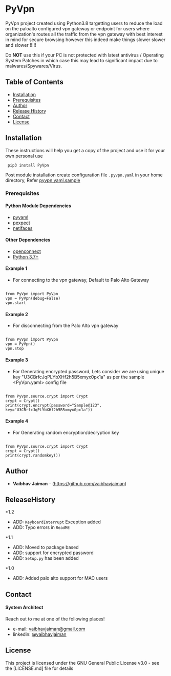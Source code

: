 # PyVpn

PyVpn project created using Python3.8 targetting users to reduce the load on the paloalto configured vpn gateway or endpoint for users where organization's routes all the traffic from the vpn gateway with best interest in mind for secure browsing however this indeed make things slower slower and slower !!!!!

Do **NOT** use this if your PC is not protected with latest antivirus / Operating System Patches in which case this may lead to significant impact due to malwares/Spywares/Virus.

## Table of Contents

- [Installation](#Installation)
- [Prerequisites](#Prerequisites)
- [Author](#contributing)
- [Release History](#ReleaseHistory)
- [Contact](#Contact)
- [License](#license)

## Installation

These instructions will help you get a copy of the project and use it for your own personal use

``` pip3 install PyVpn```

Post module installation create configuration file `.pyvpn.yaml` in your home directory, Refer [pyvpn.yaml.sample](https://github.com/vaibhavjaiman/PyVpn/tree/master/docs)

### Prerequisites

#### Python Module Dependencies
   * [pyyaml](https://github.com/yaml/pyyaml)
   * [pexpect](https://pexpect.readthedocs.io)
   * [netifaces](https://github.com/al45tair/netifaces)

#### Other Dependencies
   * [openconnect](https://formulae.brew.sh/formula/openconnect)
   * [Python 3.7+](https://www.python.org/downloads/release/python-381/)

#### Example 1
   * For connecting to the vpn gateway, Default to Palo Alto Gateway

```Python3

from PyVpn import PyVpn
vpn = PyVpn(debug=False)
vpn.start
```
#### Example 2
   * For disconnecting from the Palo Alto vpn gateway

```Python3

from PyVpn import PyVpn
vpn = PyVpn()
vpn.stop
```  
#### Example 3

   * For Generating encrypted password, Lets consider we are using unique key "U3CBrfcJqPLYbXHf2h5B5xmyx0px1a" as per the sample <PyVpn.yaml> config file
   
```Python3

from PyVpn.source.crypt import Crypt
crypt = Crypt()
print(crypt.encrypt(password="Sample@123", key="U3CBrfcJqPLYbXHf2h5B5xmyx0px1a"))

```

#### Example 4

   * For Generating random encryption/decryption key
   
```Python3

from PyVpn.source.crypt import Crypt
crypt = Crypt()
print(crypt.randomkey())

```

## Author

* **Vaibhav Jaiman** - (https://github.com/vaibhavjaiman)

## ReleaseHistory

*1.2
  * ADD: `KeyboardInterrupt` Exception added
  * ADD: Typo errors in `ReadME`

*1.1
  * ADD: Moved to package based
  * ADD: support for encrypted password
  * ADD: `Setup.py` has been added
  
*1.0
  * ADD: Added palo alto support for MAC users

## Contact
#### System Architect

Reach out to me at one of the following places!

* e-mail: vaibhavjaiman@gmail.com
* linkedin: [@vaibhavjaiman](https://www.linkedin.com/in/vaibhavjaiman/)

## License

This project is licensed under the GNU General Public License v3.0 - see the [LICENSE.md] file for details
